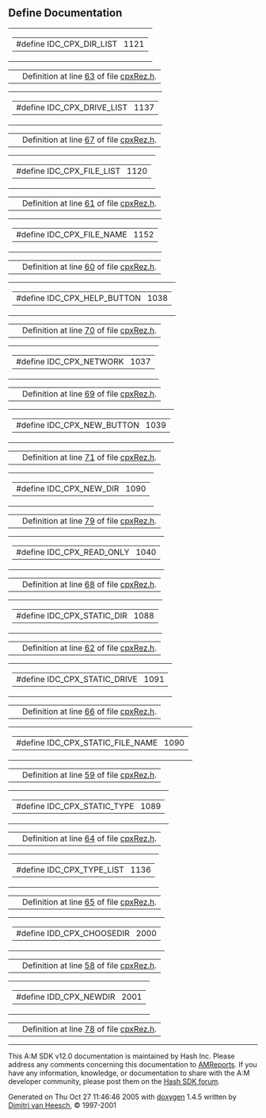 ## Define Documentation

<span id="13f57bd11ec335c2a269eda89b599adc" class="anchor"></span>

<table class="mdTable" data-cellpadding="2" data-cellspacing="0">
<colgroup>
<col style="width: 100%" />
</colgroup>
<tbody>
<tr>
<td class="mdRow"><table data-cellpadding="0" data-cellspacing="0" data-border="0">
<tbody>
<tr>
<td class="md" data-nowrap="" data-valign="top">#define IDC_CPX_DIR_LIST   1121</td>
</tr>
</tbody>
</table></td>
</tr>
</tbody>
</table>

|  |  |
|----|----|
|   | Definition at line <a href="cpxRez_8h-source.md#l00063" class="el">63</a> of file <a href="cpxRez_8h-source.md" class="el">cpxRez.h</a>. |

<span id="8f6b38ad6fa72db61775d9f8bd4712c9" class="anchor"></span>

<table class="mdTable" data-cellpadding="2" data-cellspacing="0">
<colgroup>
<col style="width: 100%" />
</colgroup>
<tbody>
<tr>
<td class="mdRow"><table data-cellpadding="0" data-cellspacing="0" data-border="0">
<tbody>
<tr>
<td class="md" data-nowrap="" data-valign="top">#define IDC_CPX_DRIVE_LIST   1137</td>
</tr>
</tbody>
</table></td>
</tr>
</tbody>
</table>

|  |  |
|----|----|
|   | Definition at line <a href="cpxRez_8h-source.md#l00067" class="el">67</a> of file <a href="cpxRez_8h-source.md" class="el">cpxRez.h</a>. |

<span id="0bf824a6d3c3a39d4e908db14c3fa972" class="anchor"></span>

<table class="mdTable" data-cellpadding="2" data-cellspacing="0">
<colgroup>
<col style="width: 100%" />
</colgroup>
<tbody>
<tr>
<td class="mdRow"><table data-cellpadding="0" data-cellspacing="0" data-border="0">
<tbody>
<tr>
<td class="md" data-nowrap="" data-valign="top">#define IDC_CPX_FILE_LIST   1120</td>
</tr>
</tbody>
</table></td>
</tr>
</tbody>
</table>

|  |  |
|----|----|
|   | Definition at line <a href="cpxRez_8h-source.md#l00061" class="el">61</a> of file <a href="cpxRez_8h-source.md" class="el">cpxRez.h</a>. |

<span id="94ee92c154629856b049b05a1885a426" class="anchor"></span>

<table class="mdTable" data-cellpadding="2" data-cellspacing="0">
<colgroup>
<col style="width: 100%" />
</colgroup>
<tbody>
<tr>
<td class="mdRow"><table data-cellpadding="0" data-cellspacing="0" data-border="0">
<tbody>
<tr>
<td class="md" data-nowrap="" data-valign="top">#define IDC_CPX_FILE_NAME   1152</td>
</tr>
</tbody>
</table></td>
</tr>
</tbody>
</table>

|  |  |
|----|----|
|   | Definition at line <a href="cpxRez_8h-source.md#l00060" class="el">60</a> of file <a href="cpxRez_8h-source.md" class="el">cpxRez.h</a>. |

<span id="8c180b1081ff8e6c379aa569e882efc0" class="anchor"></span>

<table class="mdTable" data-cellpadding="2" data-cellspacing="0">
<colgroup>
<col style="width: 100%" />
</colgroup>
<tbody>
<tr>
<td class="mdRow"><table data-cellpadding="0" data-cellspacing="0" data-border="0">
<tbody>
<tr>
<td class="md" data-nowrap="" data-valign="top">#define IDC_CPX_HELP_BUTTON   1038</td>
</tr>
</tbody>
</table></td>
</tr>
</tbody>
</table>

|  |  |
|----|----|
|   | Definition at line <a href="cpxRez_8h-source.md#l00070" class="el">70</a> of file <a href="cpxRez_8h-source.md" class="el">cpxRez.h</a>. |

<span id="6a8b3b8c3a980f57d42b5c629f74f2cb" class="anchor"></span>

<table class="mdTable" data-cellpadding="2" data-cellspacing="0">
<colgroup>
<col style="width: 100%" />
</colgroup>
<tbody>
<tr>
<td class="mdRow"><table data-cellpadding="0" data-cellspacing="0" data-border="0">
<tbody>
<tr>
<td class="md" data-nowrap="" data-valign="top">#define IDC_CPX_NETWORK   1037</td>
</tr>
</tbody>
</table></td>
</tr>
</tbody>
</table>

|  |  |
|----|----|
|   | Definition at line <a href="cpxRez_8h-source.md#l00069" class="el">69</a> of file <a href="cpxRez_8h-source.md" class="el">cpxRez.h</a>. |

<span id="a02815eedd272cc4f23e3a7cb07fe01e" class="anchor"></span>

<table class="mdTable" data-cellpadding="2" data-cellspacing="0">
<colgroup>
<col style="width: 100%" />
</colgroup>
<tbody>
<tr>
<td class="mdRow"><table data-cellpadding="0" data-cellspacing="0" data-border="0">
<tbody>
<tr>
<td class="md" data-nowrap="" data-valign="top">#define IDC_CPX_NEW_BUTTON   1039</td>
</tr>
</tbody>
</table></td>
</tr>
</tbody>
</table>

|  |  |
|----|----|
|   | Definition at line <a href="cpxRez_8h-source.md#l00071" class="el">71</a> of file <a href="cpxRez_8h-source.md" class="el">cpxRez.h</a>. |

<span id="8413bd1ee28ccb88488c342de1e55076" class="anchor"></span>

<table class="mdTable" data-cellpadding="2" data-cellspacing="0">
<colgroup>
<col style="width: 100%" />
</colgroup>
<tbody>
<tr>
<td class="mdRow"><table data-cellpadding="0" data-cellspacing="0" data-border="0">
<tbody>
<tr>
<td class="md" data-nowrap="" data-valign="top">#define IDC_CPX_NEW_DIR   1090</td>
</tr>
</tbody>
</table></td>
</tr>
</tbody>
</table>

|  |  |
|----|----|
|   | Definition at line <a href="cpxRez_8h-source.md#l00079" class="el">79</a> of file <a href="cpxRez_8h-source.md" class="el">cpxRez.h</a>. |

<span id="9e3a7f8f61495c1073a502cbeaaa89da" class="anchor"></span>

<table class="mdTable" data-cellpadding="2" data-cellspacing="0">
<colgroup>
<col style="width: 100%" />
</colgroup>
<tbody>
<tr>
<td class="mdRow"><table data-cellpadding="0" data-cellspacing="0" data-border="0">
<tbody>
<tr>
<td class="md" data-nowrap="" data-valign="top">#define IDC_CPX_READ_ONLY   1040</td>
</tr>
</tbody>
</table></td>
</tr>
</tbody>
</table>

|  |  |
|----|----|
|   | Definition at line <a href="cpxRez_8h-source.md#l00068" class="el">68</a> of file <a href="cpxRez_8h-source.md" class="el">cpxRez.h</a>. |

<span id="7f53690f8099429373f4907100a5999f" class="anchor"></span>

<table class="mdTable" data-cellpadding="2" data-cellspacing="0">
<colgroup>
<col style="width: 100%" />
</colgroup>
<tbody>
<tr>
<td class="mdRow"><table data-cellpadding="0" data-cellspacing="0" data-border="0">
<tbody>
<tr>
<td class="md" data-nowrap="" data-valign="top">#define IDC_CPX_STATIC_DIR   1088</td>
</tr>
</tbody>
</table></td>
</tr>
</tbody>
</table>

|  |  |
|----|----|
|   | Definition at line <a href="cpxRez_8h-source.md#l00062" class="el">62</a> of file <a href="cpxRez_8h-source.md" class="el">cpxRez.h</a>. |

<span id="6db2b2a273caa726f86f4a7e9c575031" class="anchor"></span>

<table class="mdTable" data-cellpadding="2" data-cellspacing="0">
<colgroup>
<col style="width: 100%" />
</colgroup>
<tbody>
<tr>
<td class="mdRow"><table data-cellpadding="0" data-cellspacing="0" data-border="0">
<tbody>
<tr>
<td class="md" data-nowrap="" data-valign="top">#define IDC_CPX_STATIC_DRIVE   1091</td>
</tr>
</tbody>
</table></td>
</tr>
</tbody>
</table>

|  |  |
|----|----|
|   | Definition at line <a href="cpxRez_8h-source.md#l00066" class="el">66</a> of file <a href="cpxRez_8h-source.md" class="el">cpxRez.h</a>. |

<span id="c3194a6e9e943375acf8f975fdece46a" class="anchor"></span>

<table class="mdTable" data-cellpadding="2" data-cellspacing="0">
<colgroup>
<col style="width: 100%" />
</colgroup>
<tbody>
<tr>
<td class="mdRow"><table data-cellpadding="0" data-cellspacing="0" data-border="0">
<tbody>
<tr>
<td class="md" data-nowrap="" data-valign="top">#define IDC_CPX_STATIC_FILE_NAME   1090</td>
</tr>
</tbody>
</table></td>
</tr>
</tbody>
</table>

|  |  |
|----|----|
|   | Definition at line <a href="cpxRez_8h-source.md#l00059" class="el">59</a> of file <a href="cpxRez_8h-source.md" class="el">cpxRez.h</a>. |

<span id="f58b89ce80fac6b956ccffac651351ec" class="anchor"></span>

<table class="mdTable" data-cellpadding="2" data-cellspacing="0">
<colgroup>
<col style="width: 100%" />
</colgroup>
<tbody>
<tr>
<td class="mdRow"><table data-cellpadding="0" data-cellspacing="0" data-border="0">
<tbody>
<tr>
<td class="md" data-nowrap="" data-valign="top">#define IDC_CPX_STATIC_TYPE   1089</td>
</tr>
</tbody>
</table></td>
</tr>
</tbody>
</table>

|  |  |
|----|----|
|   | Definition at line <a href="cpxRez_8h-source.md#l00064" class="el">64</a> of file <a href="cpxRez_8h-source.md" class="el">cpxRez.h</a>. |

<span id="eeb1de21a8d1827791e88e4cecd136e9" class="anchor"></span>

<table class="mdTable" data-cellpadding="2" data-cellspacing="0">
<colgroup>
<col style="width: 100%" />
</colgroup>
<tbody>
<tr>
<td class="mdRow"><table data-cellpadding="0" data-cellspacing="0" data-border="0">
<tbody>
<tr>
<td class="md" data-nowrap="" data-valign="top">#define IDC_CPX_TYPE_LIST   1136</td>
</tr>
</tbody>
</table></td>
</tr>
</tbody>
</table>

|  |  |
|----|----|
|   | Definition at line <a href="cpxRez_8h-source.md#l00065" class="el">65</a> of file <a href="cpxRez_8h-source.md" class="el">cpxRez.h</a>. |

<span id="2a50810b86131ce203259af9bae3322e" class="anchor"></span>

<table class="mdTable" data-cellpadding="2" data-cellspacing="0">
<colgroup>
<col style="width: 100%" />
</colgroup>
<tbody>
<tr>
<td class="mdRow"><table data-cellpadding="0" data-cellspacing="0" data-border="0">
<tbody>
<tr>
<td class="md" data-nowrap="" data-valign="top">#define IDD_CPX_CHOOSEDIR   2000</td>
</tr>
</tbody>
</table></td>
</tr>
</tbody>
</table>

|  |  |
|----|----|
|   | Definition at line <a href="cpxRez_8h-source.md#l00058" class="el">58</a> of file <a href="cpxRez_8h-source.md" class="el">cpxRez.h</a>. |

<span id="f051924490eb3dc88b71b3a86b89015b" class="anchor"></span>

<table class="mdTable" data-cellpadding="2" data-cellspacing="0">
<colgroup>
<col style="width: 100%" />
</colgroup>
<tbody>
<tr>
<td class="mdRow"><table data-cellpadding="0" data-cellspacing="0" data-border="0">
<tbody>
<tr>
<td class="md" data-nowrap="" data-valign="top">#define IDD_CPX_NEWDIR   2001</td>
</tr>
</tbody>
</table></td>
</tr>
</tbody>
</table>

|  |  |
|----|----|
|   | Definition at line <a href="cpxRez_8h-source.md#l00078" class="el">78</a> of file <a href="cpxRez_8h-source.md" class="el">cpxRez.h</a>. |

------------------------------------------------------------------------

<span class="small">This A:M SDK v12.0 documentation is maintained by Hash Inc. Please address any comments concerning this documentation to [AMReports](http://www.hash.com/reports). If you have any information, knowledge, or documentation to share with the A:M developer community, please post them on the [Hash SDK forum](http://www.hash.com/forums/index.php?showforum=11).</span>

Generated on Thu Oct 27 11:46:46 2005 with [<span class="image placeholder" original-image-src="doxygen.png" original-image-title="" height="45" width="100" align="middle" border="0">doxygen</span>](http://www.doxygen.org/index.html) 1.4.5 written by [Dimitri van Heesch](mailto:dimitri@stack.nl), © 1997-2001

